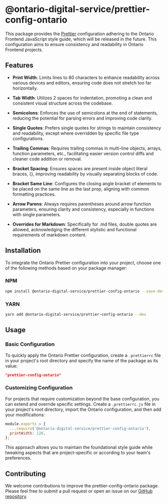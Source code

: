 # @ontario-digital-service/prettier-config-ontario

This package provides the [Prettier](https://prettier.io) configuration adhering to the Ontario Frontend JavaScript style guide, which will be released in the future. This configuration aims to ensure consistency and readability in Ontario Frontend projects.

## Features

- **Print Width**: Limits lines to 80 characters to enhance readability across various devices and editors, ensuring code does not stretch too far horizontally.

- **Tab Width**: Utilizes 2 spaces for indentation, promoting a clean and consistent visual structure across the codebase.

- **Semicolons**: Enforces the use of semicolons at the end of statements, reducing the potential for parsing errors and improving code clarity.

- **Single Quotes**: Prefers single quotes for strings to maintain consistency and readability, except where overridden by specific file type configurations.

- **Trailing Commas**: Requires trailing commas in multi-line objects, arrays, function parameters, etc., facilitating easier version control diffs and cleaner code addition or removal.

- **Bracket Spacing**: Ensures spaces are present inside object literal braces, {}, improving readability by visually separating blocks of code.

- **Bracket Same Line**: Configures the closing angle bracket of elements to be placed on the same line as the last prop, aligning with common formatting practices.

- **Arrow Parens**: Always requires parentheses around arrow function parameters, ensuring clarity and consistency, especially in functions with single parameters.

- **Overrides for Markdown**: Specifically for .md files, double quotes are allowed, acknowledging the different stylistic and functional requirements of markdown content.

## Installation

To integrate the Ontario Prettier configuration into your project, choose one of the following methods based on your package manager:

### NPM

```sh
npm install @ontario-digital-service/prettier-config-ontario --save-dev
```

### YARN

```sh
yarn add @ontario-digital-service/prettier-config-ontario --dev
```

## Usage

### Basic Configuration

To quickly apply the Ontario Prettier configuration, create a `.prettierrc` file in your project's root directory and specify the name of the package as its value:

```json
"prettier-config-ontario"
```

### Customizing Configuration

For projects that require customization beyond the base configuration, you can extend and override specific settings. Create a `.prettierrc.js` file in your project's root directory, import the Ontario configuration, and then add your modifications:

```javascript
module.exports = {
  ...require('@ontario-digital-service/prettier-config-ontario'),
  printWidth: 120,
};
```

This approach allows you to maintain the foundational style guide while tweaking aspects that are project-specific or according to your team's preferences.

## Contributing

We welcome contributions to improve the prettier-config-ontario package. Please feel free to submit a pull request or open an issue on our [GitHub repository](https://github.com/ongov/prettier-config-ontario).
